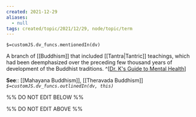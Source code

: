 ```yaml
---
created: 2021-12-29 
aliases:
  - null
tags: created/topic/2021/12/29, node/topic/term
---
```

`$=customJS.dv_funcs.mentionedIn(dv)`

A branch of [[Buddhism]] that included [[Tantra|Tantric]] teachings, which had been deemphasized over the preceding few thousand years of development of the Buddhist traditions.
^[[Dr. K's Guide to Mental Health](https://coaching.healthygamer.gg/guide)]

**See**:: [[Mahayana Buddhism]], [[Theravada Buddhism]]
*`$=customJS.dv_funcs.outlinedIn(dv, this)`*

%% DO NOT EDIT BELOW %%

%% DO NOT EDIT ABOVE %%
